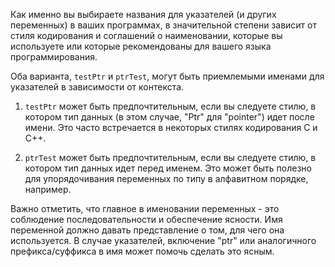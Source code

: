 Как именно вы выбираете названия для указателей (и других переменных) в ваших программах, в значительной степени зависит от стиля кодирования и соглашений о наименовании, которые вы используете или которые рекомендованы для вашего языка программирования.

Оба варианта, `testPtr` и `ptrTest`, могут быть приемлемыми именами для указателей в зависимости от контекста.

1.  `testPtr` может быть предпочтительным, если вы следуете стилю, в котором тип данных (в этом случае, "Ptr" для "pointer") идет после имени. Это часто встречается в некоторых стилях кодирования C и C++.
    
2.  `ptrTest` может быть предпочтительным, если вы следуете стилю, в котором тип данных идет перед именем. Это может быть полезно для упорядочивания переменных по типу в алфавитном порядке, например.
    

Важно отметить, что главное в именовании переменных - это соблюдение последовательности и обеспечение ясности. Имя переменной должно давать представление о том, для чего она используется. В случае указателей, включение "ptr" или аналогичного префикса/суффикса в имя может помочь сделать это ясным.